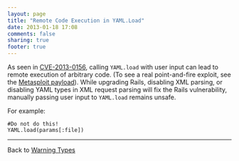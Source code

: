 ```yaml
---
layout: page
title: "Remote Code Execution in YAML.Load"
date: 2013-01-18 17:08
comments: false
sharing: true
footer: true
---
```


As seen in [CVE-2013-0156](https://groups.google.com/d/topic/rubyonrails-security/61bkgvnSGTQ/discussion), calling `YAML.load` with user input can lead to remote execution of arbitrary code. (To see a real point-and-fire exploit, see the [Metasploit payload](https://github.com/rapid7/metasploit-framework/blob/master/modules/exploits/multi/http/rails_xml_yaml_code_exec.rb)). While upgrading Rails, disabling XML parsing, or disabling YAML types in XML request parsing will fix the Rails vulnerability, manually passing user input to `YAML.load` remains unsafe.

For example:

    #Do not do this!
    YAML.load(params[:file])

---

Back to [Warning Types](/docs/warning_types)
